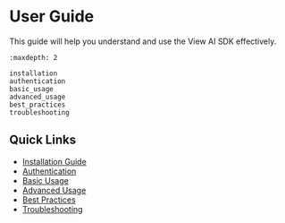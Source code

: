 # User Guide

This guide will help you understand and use the View AI SDK effectively.

```{toctree}
:maxdepth: 2

installation
authentication
basic_usage
advanced_usage
best_practices
troubleshooting
```

## Quick Links

- [Installation Guide](installation.md)
- [Authentication](authentication.md)
- [Basic Usage](basic_usage.md)
- [Advanced Usage](advanced_usage.md)
- [Best Practices](best_practices.md)
- [Troubleshooting](troubleshooting.md)
